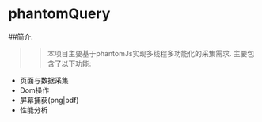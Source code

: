 # phantomQuery
##简介:
>> 本项目主要基于phantomJs实现多线程多功能化的采集需求.
主要包含了以下功能:
* 页面与数据采集
* Dom操作
* 屏幕捕获(png|pdf)
* 性能分析

